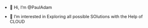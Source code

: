 - 👋 Hi, I’m @PaulAdam

- 👀 I’m interested in Exploring all possible SOlutions with the Help of CLOUD



